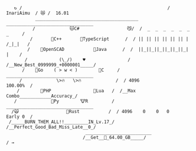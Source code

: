 ```
   ↻ /                                                       /  InariAimu  / 😿 /  16.01
           _______________________________________   _________________________________ 
          /             🐱C#                  😼/  /  _  _  _  _  _  _        _     /
         /       🐸C++       🐺TypeScript      /  / || || || || || || |    /_|_|   /
        /    🦊OpenSCAD           🐶Java      /  /  ||_||_||_||_||_||_|      |    /
       /            (\_/)    ♥                /  /__New_Best_0999999_+0000001_____/
      /    🐻Go    ( > w < )        🐰C     /  _________________________________
     /             \>🔥   \>🔥             /  / 4096                  100.00%  /
    /        🐹PHP                🐯Lua   /  /__Max Combo____________Accuracy_/
   /             🦁Py        🐮R         /  _________________________________
  /🙀                  🦉Rust           /  / 4096    0    0   0    Early 0  /
 /_____BURN_THEM_ALL!!_________IN_Lv.17_/  /__Perfect_Good_Bad_Miss_Late__0_/
                              _________________________                       
                             /__Get__💽_64.00_GB_____/                             / → 
```

<!--
**InariAimu/InariAimu** is a ✨ _special_ ✨ repository because its `README.md` (this file) appears on your GitHub profile.

Here are some ideas to get you started:

- 🔭 I’m currently working on ...
- 🌱 I’m currently learning ...
- 👯 I’m looking to collaborate on ...
- 🤔 I’m looking for help with ...
- 💬 Ask me about ...
- 📫 How to reach me: ...
- 😄 Pronouns: ...
- ⚡ Fun fact: ...
-->
